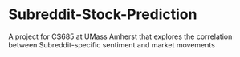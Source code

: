 # Subreddit-Stock-Prediction
A project for CS685 at UMass Amherst that explores the correlation between Subreddit-specific sentiment and market movements
